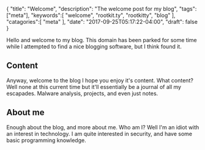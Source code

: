 {
	"title": "Welcome",
	"description": "The welcome post for my blog",
	"tags":["meta"],
	"keywords":[
		"welcome",
		"rootkit.ty",
		"rootkitty",
		"blog"
	],
	"catagories":[
		"meta"
	],
	"date": "2017-09-25T05:17:22-04:00",
	"draft": false
}

Hello and welcome to my blog. This domain has been parked for some time while I attempted to find a nice blogging software, but I think found it.

## Content

Anyway, welcome to the blog I hope you enjoy it's content. What content? Well none at this current time but it'll essentially be a journal of all my escapades. Malware analysis, projects, and even just notes.

## About me
Enough about the blog, and more about me. Who am I? Well I'm an idiot with an interest in technology. I am quite interested in security, and have some basic programming knowledge.
